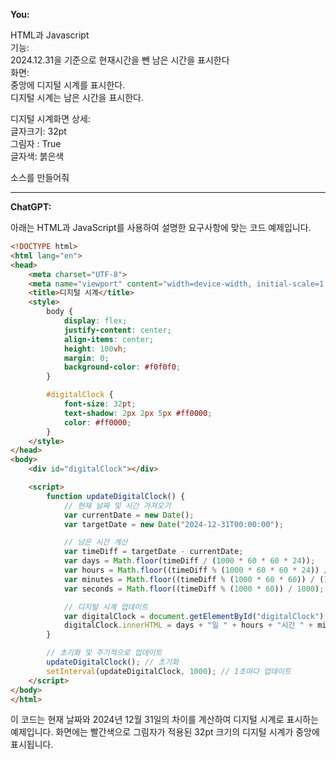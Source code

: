 **You:**


HTML과 Javascript  
    기능:  
    2024.12.31을 기준으로 현재시간을 뺀 남은 시간을 표시한다  
    화면:  
    중앙에 디지털 시계를 표시한다.  
    디지털 시계는 남은 시간을 표시한다.

디지털 시계화면 상세:  
글자크기: 32pt  
그림자 : True  
글자색: 붉은색

소스를 만들어줘



* * *

**ChatGPT:**

아래는 HTML과 JavaScript를 사용하여 설명한 요구사항에 맞는 코드 예제입니다.

```html
<!DOCTYPE html>
<html lang="en">
<head>
    <meta charset="UTF-8">
    <meta name="viewport" content="width=device-width, initial-scale=1.0">
    <title>디지털 시계</title>
    <style>
        body {
            display: flex;
            justify-content: center;
            align-items: center;
            height: 100vh;
            margin: 0;
            background-color: #f0f0f0;
        }

        #digitalClock {
            font-size: 32pt;
            text-shadow: 2px 2px 5px #ff0000;
            color: #ff0000;
        }
    </style>
</head>
<body>
    <div id="digitalClock"></div>

    <script>
        function updateDigitalClock() {
            // 현재 날짜 및 시간 가져오기
            var currentDate = new Date();
            var targetDate = new Date("2024-12-31T00:00:00");

            // 남은 시간 계산
            var timeDiff = targetDate - currentDate;
            var days = Math.floor(timeDiff / (1000 * 60 * 60 * 24));
            var hours = Math.floor((timeDiff % (1000 * 60 * 60 * 24)) / (1000 * 60 * 60));
            var minutes = Math.floor((timeDiff % (1000 * 60 * 60)) / (1000 * 60));
            var seconds = Math.floor((timeDiff % (1000 * 60)) / 1000);

            // 디지털 시계 업데이트
            var digitalClock = document.getElementById("digitalClock");
            digitalClock.innerHTML = days + "일 " + hours + "시간 " + minutes + "분 " + seconds + "초";
        }

        // 초기화 및 주기적으로 업데이트
        updateDigitalClock(); // 초기화
        setInterval(updateDigitalClock, 1000); // 1초마다 업데이트
    </script>
</body>
</html>
```

이 코드는 현재 날짜와 2024년 12월 31일의 차이를 계산하여 디지털 시계로 표시하는 예제입니다. 화면에는 빨간색으로 그림자가 적용된 32pt 크기의 디지털 시계가 중앙에 표시됩니다.